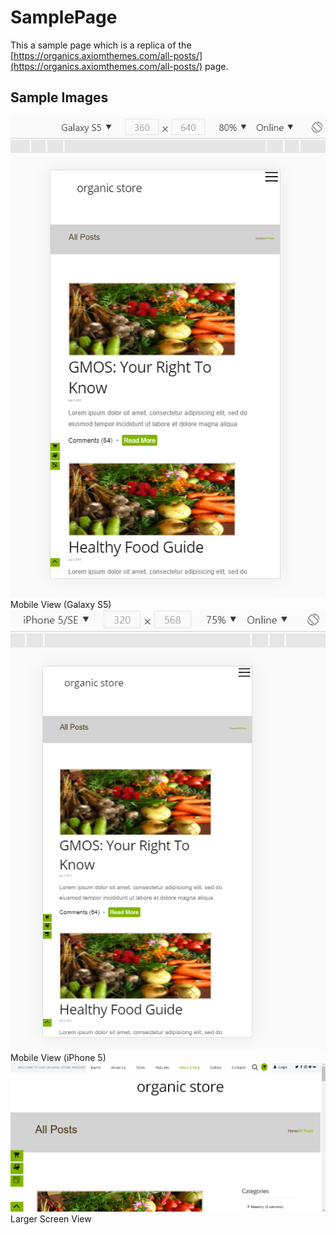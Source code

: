 # SamplePage

This a sample page which is a replica of the [https://organics.axiomthemes.com/all-posts/](https://organics.axiomthemes.com/all-posts/) page.

## Sample Images
![Mobile View (Galaxy S5)](/images/galaxyview.png)<br/>Mobile View (Galaxy S5)<br/>
![Mobile View (iPhone 5)](/images/iphoneview.png)<br/>Mobile View (iPhone 5)<br/>
![Larger Screen View](/images/browser.png)<br/>Larger Screen View<br/>
